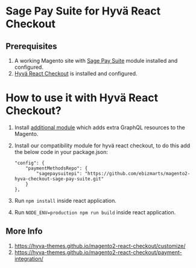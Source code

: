 # Sage Pay Suite for Hyvä React Checkout

## Prerequisites

1. A working Magento site with [Sage Pay Suite](https://wiki.ebizmarts.com/opayo/m2-installation-guide) module installed and configured.
2. [Hyvä React Checkout](https://github.com/hyva-themes/magento2-react-checkout) is installed and configured.

# How to use it with Hyvä React Checkout?

1. Install [additional module](https://wiki.ebizmarts.com/opayo/additional-module-hyva-reach-checkout) which adds extra GraphQL resources to the Magento.
2. Install our compatibility module for hyvä react checkout, to do this add the below code in your package.json:

    ```
    "config": {
        "paymentMethodsRepo": {
            "sagepaysuitepi": "https://github.com/ebizmarts/magento2-hyva-checkout-sage-pay-suite.git"
        }
    },
    ```
3. Run `npm install` inside react application.
4. Run `NODE_ENV=production npm run build` inside react application.

## More Info
1. https://hyva-themes.github.io/magento2-react-checkout/customize/
2. https://hyva-themes.github.io/magento2-react-checkout/payment-integration/

